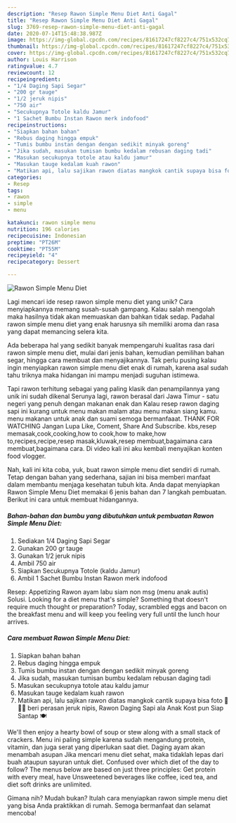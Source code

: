 ```yaml
---
description: "Resep Rawon Simple Menu Diet Anti Gagal"
title: "Resep Rawon Simple Menu Diet Anti Gagal"
slug: 3769-resep-rawon-simple-menu-diet-anti-gagal
date: 2020-07-14T15:48:38.987Z
image: https://img-global.cpcdn.com/recipes/81617247cf8227c4/751x532cq70/rawon-simple-menu-diet-foto-resep-utama.jpg
thumbnail: https://img-global.cpcdn.com/recipes/81617247cf8227c4/751x532cq70/rawon-simple-menu-diet-foto-resep-utama.jpg
cover: https://img-global.cpcdn.com/recipes/81617247cf8227c4/751x532cq70/rawon-simple-menu-diet-foto-resep-utama.jpg
author: Louis Harrison
ratingvalue: 4.7
reviewcount: 12
recipeingredient:
- "1/4 Daging Sapi Segar"
- "200 gr tauge"
- "1/2 jeruk nipis"
- "750 air"
- "Secukupnya Totole kaldu Jamur"
- "1 Sachet Bumbu Instan Rawon merk indofood"
recipeinstructions:
- "Siapkan bahan bahan"
- "Rebus daging hingga empuk"
- "Tumis bumbu instan dengan dengan sedikit minyak goreng"
- "Jika sudah, masukan tumisan bumbu kedalam rebusan daging tadi"
- "Masukan secukupnya totole atau kaldu jamur"
- "Masukan tauge kedalam kuah rawon"
- "Matikan api, lalu sajikan rawon diatas mangkok cantik supaya bisa foto 📸 🤣😁 beri perasan jeruk nipis, Rawon Daging Sapi ala Anak Kost pun Siap Santap 🍽"
categories:
- Resep
tags:
- rawon
- simple
- menu

katakunci: rawon simple menu 
nutrition: 196 calories
recipecuisine: Indonesian
preptime: "PT26M"
cooktime: "PT55M"
recipeyield: "4"
recipecategory: Dessert

---
```



![Rawon Simple Menu Diet](https://img-global.cpcdn.com/recipes/81617247cf8227c4/751x532cq70/rawon-simple-menu-diet-foto-resep-utama.jpg)

Lagi mencari ide resep rawon simple menu diet yang unik? Cara menyiapkannya memang susah-susah gampang. Kalau salah mengolah maka hasilnya tidak akan memuaskan dan bahkan tidak sedap. Padahal rawon simple menu diet yang enak harusnya sih memiliki aroma dan rasa yang dapat memancing selera kita.

Ada beberapa hal yang sedikit banyak mempengaruhi kualitas rasa dari rawon simple menu diet, mulai dari jenis bahan, kemudian pemilihan bahan segar, hingga cara membuat dan menyajikannya. Tak perlu pusing kalau ingin menyiapkan rawon simple menu diet enak di rumah, karena asal sudah tahu triknya maka hidangan ini mampu menjadi suguhan istimewa.

Tapi rawon terhitung sebagai yang paling klasik dan penampilannya yang unik ini sudah dikenal Serunya lagi, rawon berasal dari Jawa Timur - satu negeri yang penuh dengan makanan enak dan Kalau resep rawon daging sapi ini kurang untuk menu makan malam atau menu makan siang kamu. menu makanan untuk anak dan suami semoga bermanfaaat. THANK FOR WATCHING Jangan Lupa Like, Coment, Share And Subscribe. kbs,resep memasak,cook,cooking,how to cook,how to make,how to,recipes,recipe,resep masak,kluwak,resep membuat,bagaimana cara membuat,bagaimana cara. Di video kali ini aku kembali menyajikan konten food vlogger.


Nah, kali ini kita coba, yuk, buat rawon simple menu diet sendiri di rumah. Tetap dengan bahan yang sederhana, sajian ini bisa memberi manfaat dalam membantu menjaga kesehatan tubuh kita. Anda dapat menyiapkan Rawon Simple Menu Diet memakai 6 jenis bahan dan 7 langkah pembuatan. Berikut ini cara untuk membuat hidangannya.

<!--inarticleads1-->

##### Bahan-bahan dan bumbu yang dibutuhkan untuk pembuatan Rawon Simple Menu Diet:

1. Sediakan 1/4 Daging Sapi Segar
1. Gunakan 200 gr tauge
1. Gunakan 1/2 jeruk nipis
1. Ambil 750 air
1. Siapkan Secukupnya Totole (kaldu Jamur)
1. Ambil 1 Sachet Bumbu Instan Rawon merk indofood


Resep: Appetizing Rawon ayam labu siam non msg (menu anak autis) Solusi. Looking for a diet menu that&#39;s simple? Something that doesn&#39;t require much thought or preparation? Today, scrambled eggs and bacon on the breakfast menu and will keep you feeling very full until the lunch hour arrives. 

<!--inarticleads2-->

##### Cara membuat Rawon Simple Menu Diet:

1. Siapkan bahan bahan
1. Rebus daging hingga empuk
1. Tumis bumbu instan dengan dengan sedikit minyak goreng
1. Jika sudah, masukan tumisan bumbu kedalam rebusan daging tadi
1. Masukan secukupnya totole atau kaldu jamur
1. Masukan tauge kedalam kuah rawon
1. Matikan api, lalu sajikan rawon diatas mangkok cantik supaya bisa foto 📸 🤣😁 beri perasan jeruk nipis, Rawon Daging Sapi ala Anak Kost pun Siap Santap 🍽


We&#39;ll then enjoy a hearty bowl of soup or stew along with a small stack of crackers. Menu ini paling simple karena sudah mengandung protein, vitamin, dan juga serat yang diperlukan saat diet. Daging ayam akan menambah asupan Jika mencari menu diet sehat, maka tidaklah lepas dari buah ataupun sayuran untuk diet. Confused over which diet of the day to follow? The menus below are based on just three principles: Get protein with every meal, have Unsweetened beverages like coffee, iced tea, and diet soft drinks are unlimited. 

Gimana nih? Mudah bukan? Itulah cara menyiapkan rawon simple menu diet yang bisa Anda praktikkan di rumah. Semoga bermanfaat dan selamat mencoba!
